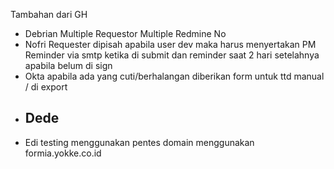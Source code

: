 Tambahan dari GH

- Debrian
    Multiple Requestor
    Multiple Redmine No
- Nofri
    Requester dipisah apabila user dev maka harus menyertakan PM
    Reminder via smtp ketika di submit dan reminder saat 2 hari setelahnya apabila belum di sign
- Okta
    apabila ada yang cuti/berhalangan diberikan form untuk ttd manual / di export
- Dede
    -
- Edi
    testing menggunakan pentes
    domain menggunakan formia.yokke.co.id
